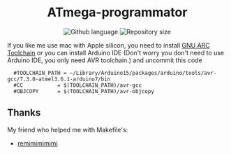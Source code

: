 <h1 align="center">
  <br>
  ATmega-programmator
  <br>
</h1>
<p align="center">
  <img alt="Github language" src="https://img.shields.io/github/languages/top/mur4ik18/ATmega-programmator?color=success">
  <img alt="Repository size" src="https://img.shields.io/github/repo-size/mur4ik18/ATmega-programmator?color=success">
</p>

If you like me use mac with Apple silicon, you need to install [GNU ARC Toolchain](https://github.com/osx-cross/homebrew-avr) or you can install Arduino IDE (Don't worry you don't need to use Arduino IDE, you only need AVR toolchain.) and uncommit this code
```
  #TOOLCHAIN_PATH = ~/Library/Arduino15/packages/arduino/tools/avr-gcc/7.3.0-atmel3.6.1-arduino7/bin
  #CC 			= $(TOOLCHAIN_PATH)/avr-gcc
  #OBJCOPY 		= $(TOOLCHAIN_PATH)/avr-objcopy
```

## Thanks

My friend who helped me with Makefile's:

-   [remimimimimi]

  
[remimimimimi]: https://github.com/remimimimimi
